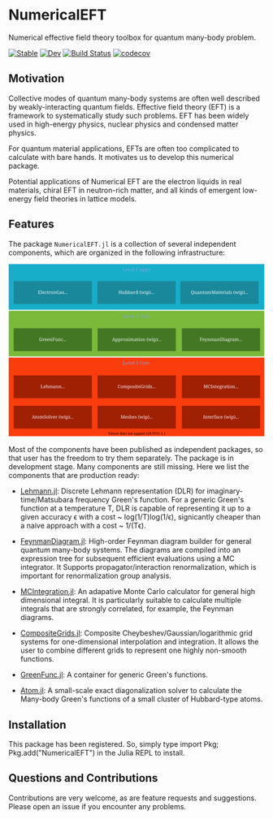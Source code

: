 # NumericalEFT

Numerical effective field theory toolbox for quantum many-body problem.

[![Stable](https://img.shields.io/badge/docs-stable-blue.svg)](https://numericalEFT.github.io/NumericalEFT.jl/)
[![Dev](https://img.shields.io/badge/docs-dev-blue.svg)](https://numericalEFT.github.io/NumericalEFT.jl/)
[![Build Status](https://github.com/numericalEFT/NumericalEFT.jl/workflows/CI/badge.svg)](https://github.com/numericalEFT/NumericalEFT.jl/actions)
[![codecov](https://codecov.io/gh/numericalEFT/NumericalEFT.jl/branch/master/graph/badge.svg?token=OKnDPEC3In)](https://codecov.io/gh/numericalEFT/NumericalEFT.jl)

## Motivation

Collective modes of quantum many-body systems are often well described by weakly-interacting quantum fields. Effective field theory (EFT) is a framework to systematically study such problems. EFT has been widely used in high-energy physics, nuclear physics and condensed matter physics. 

For quantum material applications, EFTs are often too complicated to calculate with bare hands. It motivates us to develop this numerical package.

Potential applications of Numerical EFT are the electron liquids in real materials, chiral EFT in neutron-rich matter, and all kinds of emergent low-energy field theories in lattice models.

## Features

The package ``NumericalEFT.jl`` is a collection of several independent components, which are organized in the following infrastructure: 

![NumericalEFT](docs/src/assets/numericalEFT.svg)

Most of the components have been published as independent packages, so that user has the freedom to try them separately. The package is in development stage. Many components are still missing. Here we list the components that are production ready:

- [Lehmann.jl](https://github.com/numericalEFT/Lehmann.jl): Discrete Lehmann representation (DLR) for imaginary-time/Matsubara frequency Green's function. For a generic Green's function at a temperature T, DLR is capable of representing it up to a given accuracy ϵ with a cost ~ log(1/T)log(1/ϵ), signicantly cheaper than a naive approach with a cost ~ 1/(Tϵ). 

- [FeynmanDiagram.jl](https://github.com/numericalEFT/FeynmanDiagram.jl): High-order Feynman diagram builder for general quantum many-body systems. The diagrams are compiled into an expression tree for subsequent efficient evaluations using a MC integrator. It Supports propagator/interaction renormalization, which is important for renormalization group analysis. 

- [MCIntegration.jl](https://github.com/numericalEFT/MCIntegration.jl): An adapative Monte Carlo calculator for general high dimensional integral. It is particularly suitable to calculate multiple integrals that are strongly correlated, for example, the Feynman diagrams. 

- [CompositeGrids.jl](https://github.com/numericalEFT/CompositeGrids.jl): Composite Cheybeshev/Gaussian/logarithmic grid systems for one-dimensional interpolation and integration. It allows the user to combine different grids to represent one highly non-smooth functions.

- [GreenFunc.jl](https://github.com/numericalEFT/GreenFunc.jl): A container for generic Green's functions.

- [Atom.jl](https://github.com/numericalEFT/Atom.jl): A small-scale exact diagonalization solver to calculate the Many-body Green's functions of a small cluster of Hubbard-type atoms.

<!-- - Fast elementary math functions. Some of them are adapted from the package [Yeppp.jl](https://github.com/JuliaMath/Yeppp.jl). It supports more generic array types than the original package. -->


## Installation

This package has been registered. So, simply type import Pkg; Pkg.add("NumericalEFT") in the Julia REPL to install.

## Questions and Contributions

Contributions are very welcome, as are feature requests and suggestions. Please open an issue if you encounter any problems.

<!-- Example of Julia package to go along with [these notes](https://tlienart.github.io/pub/julia/dev-pkg2.html). -->
<!-- https://travis-ci.org/github/kunyuan/QuantumStatistics.jl -->
<!-- [![codecov](https://codecov.io/gh/kunyuan/QuantumStatistics.jl/branch/master/graph/badge.svg)](https://codecov.io/gh/kunyuan/QuantumStatistics.jl) -->
